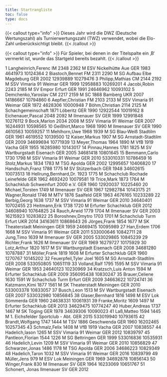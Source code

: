 ```yaml
---
title: Startrangliste
toc: false
type: docs
---
```


{{< callout type="info" >}}
Dieses Jahr wird die DWZ (Deutsche Wertungszahl) als Turnierwertungszahl (TWZ) verwendet, wobei die Elo-Zahl unberücksichtigt bleibt.
{{< /callout >}}


{{< callout type="info" >}}
Für Spieler, bei denen in der Titelspalte ein ‚B‘ vermerkt ist, wurde das Startgeld bereits bezahlt.
{{< /callout >}}

<startrangliste>
1	Langheinrich,Ferenc	IM	2348	2362	M	ESV Nickelhütte Aue	GER	1983	4641973	10124364
2	Biastoch,Bennet	FM	2311	2290	M	SG Aufbau Elbe Magdeburg	GER	2002	12939889	10279476
3	Philipp,Mathias	CM	2144	2192	M	SSV Vimaria 91 Weimar	GER	1999	12958883	10269201
4	Jacobi,Robin		2243	2185	M	SV Empor Erfurt	GER	1991	24646962	10093102
5	Demchenko,Yaroslav	CM	2217	2159	M	SC 1868 Bamberg	UKR	2007	14186667	10794860
6	Aepfler,Christian	FM	2103	2133	M	SSV Vimaria 91 Weimar	GER	1972	4628306	10000948
7	Böhm,Christian		2114	2125	M	Schachgemeinschaft 1871 Löberitz	GER	1990	12922544	10019162
8	Eichenauer,Pascal		2048	2092	M	Ilmenauer SV	GER	1999	12991848	10276112
9	Bock,Marlon		2034	2008	M	SSV Vimaria 91 Weimar	GER	2007	16244931	10598565
10	Geißhirt,Marco		1968	1990	M	Ilmenauer SV	GER	1990	4610563	10059257
11	Mehlhorn,Uwe		1968	1939	M	SG Blau-Weiß Stadtilm	GER	1961	4619552	10139500
12	Kaiser,Markus			1907	M	SG Arnstadt-Stadtilm	GER	2009	34699694	10771939
13	Meyer,Thomas		1964	1890	M	VfB 1919 Vacha	GER	1955	16285980	10143017
14	Pinnau,Hannes		1781	1825	M	SV Wartburgstadt Eisenach	GER	2005	34681418	10801645
15	Bemmann,Carlo		1730	1798	M	SSV Vimaria 91 Weimar	GER	2010	533010331	10786459
16	Stolz,Markus		1834	1783	M	TSG Apolda	GER	2002	12995657	10406820
17	Handschuh,Franz		1788	1775	M	SV Stützerbach	GER	1948	34602615	10073513
18	Hellrung,Bernhard,Dr.		1923	1775	M	Schachclub Rochade Leinefelde	GER	1962	4692420	10079581
19	Trice,Mark		1873	1764	M	Schachklub Schweinfurt 2000 e.V.	GER	1960	12920037	10225460
20	Michael,Torsten			1749	M	Ilmenauer SV	GER	1967	12982784	10143175
21	Wagner,Ronald			1746	M	MTV 1876 Saalfeld	GER	1963	4676165	10233289
22	Berbig,Georg		1638	1737	M	SSV Vimaria 91 Weimar	GER	2010	34640401	10702455
23	Heitmann,Erik		1738	1720	M	Erfurter Schachklub	GER	2012	34608940	10764825
24	Rauch,Arwid		1779	1704	M	Ilmenauer SV	GER	2003	16215923	10283822
25	Boroshnev,Dmytro		1703	1701	M	Schachclub Turm Erfurt	UKR	2014	34163611	10868643
26	Jörges,Frank		1854	1677	M	SK Theaterstadt Meiningen	GER	1959	24669415	10095989
27	Han,Erdem		1706	1668	M	SSV Vimaria 91 Weimar	GER	2011	533000646	10842711
28	Jung,Timo			1639	M	Ilmenauer SV	GER	2005	533029865	10845239
29	Richter,Frank			1626	M	Ilmenauer SV	GER	1969	16279727	10175929
30	Lotz,Arthur		1820	1617	M	SV Wartburgstadt Eisenach	GER	2008	34681280	10787887
31	Möller,Frank		1819	1608	M	Erfurter Schachklub	GER	1960	1270767	10145202
32	Feuerpfeil,Tyler Joel			1605	M	SG Arnstadt-Stadtilm	GER	2008	533050805	10651119
33	Volland,Ralf		1795	1595	M	SSV Vimaria 91 Weimar	GER	1953	24640123	10230969
34	Kratzsch,Luis Anton			1594	M	Erfurter Schachklub	GER	2009	356095438	10830247
35	Brauer,Celiene		1630	1591	W	Schachclub Turm Erfurt	GER	2009	34663622	10724741
36	Katzmann,Kimi		1877	1561	M	SK Theaterstadt Meiningen	GER	2010	533003378	10833057
37	Busch,Leon			1513	M	SV Wartburgstadt Eisenach	GER	2007	533032980	10856845
38	Glaser,Bernhard		1816	1498	M	ESV Lok Sömmerda	GER	1960	24638331	10061931
39	Franke,Moritz		1609	1497	M	Erfurter Schachklub	GER	2013	34629475	10774247
40	Huber,Andreas		1737	1467	M	SK Töging	GER	1978	34639306	10090023
41	Laß,Matteo		1594	1445	M	1. Eichsfelder Sportclub - Abt.	GER	2015	533019940	10793615
42	Brandt,Wolfgang		1747	1444	M	TSV 1886 Geschwenda	GER	1960	16202465	10257345
43	Schmalz,Felix			1408	M	VfB 1919 Vacha	GER	2007		10838557
44	Hadelich,Iason			1265	M	SSV Vimaria 91 Weimar	GER	2012		10839797
45	Pantleon,Florian		1544	1226	M	SG Bettringen	GER	1999	533016836	10535931
46	Hadelich,Levin			1209	M	SSV Vimaria 91 Weimar	GER	2010		10856829
47	Schwarzer,Jonas		1486	1178	M	TSG Apolda	GER	2006	34686223	10829349
48	Hadelich,Taron			1032	M	SSV Vimaria 91 Weimar	GER	2016		10839799
49	Müller,Jens			979	M	ESV Lok Meiningen	GER	1969	34692878	10856143
50	Winger,Frank			830	M	Ilmenauer SV	GER	1964	16233069	10651767
51	Schonert, Jonas				 	Ilmenauer SV	GER	2012		
</startrangliste>